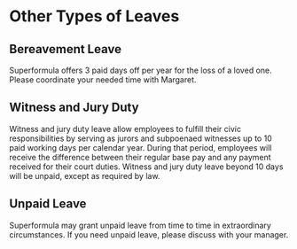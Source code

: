 # Other Types of Leaves

## Bereavement Leave
Superformula offers 3 paid days off per year for the loss of a loved one. Please coordinate your needed time with Margaret.

## Witness and Jury Duty
Witness and jury duty leave allow employees to fulfill their civic responsibilities by serving as jurors and subpoenaed witnesses up to 10 paid working days per calendar year. During that period, employees will receive the difference between their regular base pay and any payment received for their court duties. Witness and jury duty leave beyond 10 days will be unpaid, except as required by law.

## Unpaid Leave
Superformula may grant unpaid leave from time to time in extraordinary circumstances. If you need unpaid leave, please discuss with your manager.
